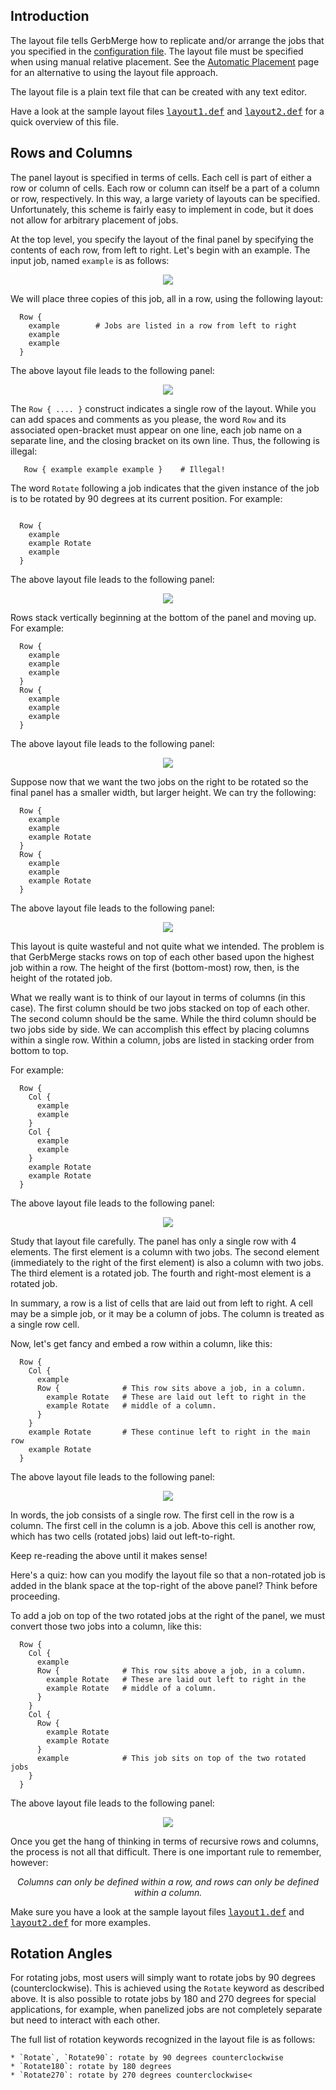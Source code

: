 ## Introduction

The layout file tells GerbMerge how to replicate and/or arrange the jobs that you specified in the <A HREF="cfgfile.html">configuration file</A>. The layout file must be specified when using manual relative placement. See the <A HREF="autosearch.html">Automatic Placement</A> page for an alternative to using the layout file approach.

The layout file is a plain text file that can be created with any text editor.

Have a look at the sample layout files <A HREF="layout1.def"><TT>layout1.def</TT></A> and <A HREF="layout2.def"><TT>layout2.def</TT></A> for a quick overview of this file.

## Rows and Columns

The panel layout is specified in terms of cells. Each cell is part of either a row or column of cells. Each row or column can itself be a part of a column or row, respectively. In this way, a large variety of layouts can be specified. Unfortunately, this scheme is fairly easy to implement in code, but it does not allow for arbitrary placement of jobs.

At the top level, you specify the layout of the final panel by specifying the contents of each row, from left to right. Let's begin with an example. The input job, named `example` is as follows:
<CENTER><IMG SRC="ex1.png"></CENTER>

We will place three copies of this job, all in a row, using the following layout:
```
  Row {
    example        # Jobs are listed in a row from left to right
    example
    example
  }
```
The above layout file leads to the following panel:
<CENTER><IMG SRC="ex1a.png"></CENTER>

The `Row { .... }` construct indicates a single row of the layout. While you can add spaces and comments as you please, the word `Row` and its associated open-bracket must appear on one line, each job name on a separate line, and the closing bracket on its own line. Thus, the following is illegal:

```
   Row { example example example }    # Illegal!
```

The word `Rotate` following a job indicates that the given instance of the job is to be rotated by 90 degrees at its current position. For example:
```

  Row {
    example
    example Rotate
    example
  }
```

The above layout file leads to the following panel:
<CENTER><IMG SRC="ex1b.png"></CENTER>

Rows stack vertically beginning at the bottom of the panel and moving up. For example:

```
  Row {
    example
    example
    example
  }
  Row {
    example
    example
    example
  }
```

The above layout file leads to the following panel:
<CENTER><IMG SRC="ex1c.png"></CENTER>

Suppose now that we want the two jobs on the right to be rotated so the final panel has a smaller width, but larger height. We can try the following:

```
  Row {
    example
    example
    example Rotate
  }
  Row {
    example
    example
    example Rotate
  }
```

The above layout file leads to the following panel:
<CENTER><IMG SRC="ex1d.png"></CENTER>

This layout is quite wasteful and not quite what we intended. The problem is that GerbMerge stacks rows on top of each other based upon the highest job within a row. The height of the first (bottom-most) row, then, is the height of the rotated job.

What we really want is to think of our layout in terms of columns (in this case). The first column should be two jobs stacked on top of each other. The second column should be the same. While the third column should be two jobs side by side. We can accomplish this effect by placing columns within a single row. Within a column, jobs are listed in stacking order from bottom to top.

For example:

```
  Row {
    Col {
      example
      example
    }
    Col {
      example
      example
    }
    example Rotate
    example Rotate
  }
```

The above layout file leads to the following panel:
<CENTER><IMG SRC="ex1e.png"></CENTER>

Study that layout file carefully. The panel has only a single row with 4 elements. The first element is a column with two jobs. The second element (immediately to the right of the first element) is also a column with two jobs. The third element is a rotated job. The fourth and right-most element is a rotated job.

In summary, a row is a list of cells that are laid out from left to right. A cell may be a simple job, or it may be a column of jobs. The column is treated as a single row cell.

Now, let's get fancy and embed a row within a column, like this:

```
  Row {
    Col {
      example
      Row {              # This row sits above a job, in a column.
        example Rotate   # These are laid out left to right in the
        example Rotate   # middle of a column.
      }
    }
    example Rotate       # These continue left to right in the main row
    example Rotate
  }
```

The above layout file leads to the following panel:
<CENTER><IMG SRC="ex1f.png"></CENTER>

In words, the job consists of a single row. The first cell in the row is a column. The first cell in the column is a job. Above this cell is another row, which has two cells (rotated jobs) laid out left-to-right.

Keep re-reading the above until it makes sense!

Here's a quiz: how can you modify the layout file so that a non-rotated job is added in the blank space at the top-right of the above panel? Think before proceeding.

To add a job on top of the two rotated jobs at the right of the panel, we must convert those two jobs into a column, like this:

```
  Row {
    Col {
      example
      Row {              # This row sits above a job, in a column.
        example Rotate   # These are laid out left to right in the
        example Rotate   # middle of a column.
      }
    }
    Col {
      Row {
        example Rotate
        example Rotate
      }
      example            # This job sits on top of the two rotated jobs
    }
  }
```

The above layout file leads to the following panel:
<CENTER><IMG SRC="ex1g.png"></CENTER>

Once you get the hang of thinking in terms of recursive rows and columns, the process is not all that difficult. There is one important rule to remember, however: <CENTER>*Columns can only be defined within a row, and rows can only be defined within a column.*</CENTER>

Make sure you have a look at the sample layout files <A HREF="layout1.def"><TT>layout1.def</TT></A>
and <A HREF="layout2.def"><TT>layout2.def</TT></A> for more examples.

## Rotation Angles

For rotating jobs, most users will simply want to rotate jobs by 90 degrees (counterclockwise). This is  achieved using the `Rotate` keyword as described above. It is also possible to rotate jobs by 180 and 270 degrees for special applications, for example, when panelized jobs are not completely separate but need to interact with each other.

The full list of rotation keywords recognized in the layout file is as follows:

    * `Rotate`, `Rotate90`: rotate by 90 degrees counterclockwise
    * `Rotate180`: rotate by 180 degrees
    * `Rotate270`: rotate by 270 degrees counterclockwise<
